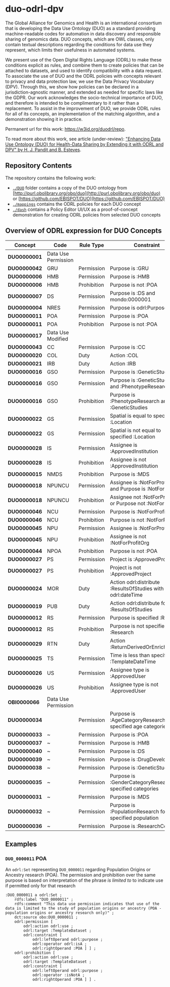 # duo-odrl-dpv

The Global Alliance for Genomics and Health is an international consortium that is developing the Data Use Ontology (DUO) as a standard providing machine-readable codes for automation in data discovery and responsible sharing of genomics data. DUO concepts, which are OWL classes, only contain textual descriptions regarding the conditions for data use they represent, which limits their usefulness in automated systems.

We present use of the Open Digital Rights Language (ODRL) to make these conditions explicit as rules, and combine them to create policies that can be attached to datasets, and used to identify compatibility with a data request.
To associate the use of DUO and the ODRL policies with concepts relevant to privacy and data protection law, we use the Data Privacy Vocabulary (DPV). Through this, we show how policies can be declared in a jurisdiction-agnostic manner, and extended as needed for specific laws like the GDPR. Our work acknowledges the socio-technical importance of DUO, and therefore is intended to be complimentary to it rather than a replacement. To assist in the improvement of DUO, we provide ODRL rules for all of its concepts, an implementation of the matching algorithm, and a demonstration showing it in practice. 

Permanent url for this work: https://w3id.org/duodrl/repo.

To read more about this work, see article (under-review): ["Enhancing Data Use Ontology (DUO) for Health-Data Sharing by Extending it with ODRL and DPV" by H. J. Pandit and B. Esteves](http://www.semantic-web-journal.net/content/enhancing-data-use-ontology-duo-health-data-sharing-extending-it-odrl-and-dpv).

## Repository Contents

The repository contains the following work:

- [`./DUO`](./DUO) folder contains a copy of the DUO ontology from [http://purl.obolibrary.org/obo/duo](http://purl.obolibrary.org/obo/duo) or [https://github.com/EBISPOT/DUO](https://github.com/EBISPOT/DUO)
- [`./mappings`](./mappings) contains the ODRL policies for each DUO concept
- [`./dash`](./dash) contains a Policy Editor UI/UX as a proof-of-concept demonstration for creating ODRL policies from selected DUO concepts

## Overview of ODRL expression for DUO Concepts

| **Concept**    | **Code**            | **Rule Type** | **Constraint**                                               | **Placeholder**      |
|----------------|---------------------|---------------|--------------------------------------------------------------|----------------------|
| **DUO0000001** | Data Use Permission |
| **DUO0000042** | GRU                 | Permission    | Purpose is :GRU                                              | ~                    |
| **DUO0000006** | HMB                 | Permission    | Purpose is :HMB                                              | ~                    |
| **DUO0000006** | HMB                 | Prohibition   | Purpose is not :POA                                          | ~                    |
| **DUO0000007** | DS                  | Permission    | Purpose is :DS and mondo:0000001                             | :TemplateDisease     |
| **DUO0000004** | NRES                | Permission    | Purpose is odrl:Purpose                                      | ~                    |
| **DUO0000011** | POA                 | Permission    | Purpose is :POA                                              | ~                    |
| **DUO0000011** | POA                 | Prohibition   | Purpose is not :POA                                          | ~                    |
| **DUO0000017** | Data Use Modified   |
| **DUO0000043** | CC                  | Permission    | Purpose is :CC                                               | ~                    |
| **DUO0000020** | COL                 | Duty          | Action :COL                                                  | ~                    |
| **DUO0000021** | IRB                 | Duty          | Action :IRB                                                  | ~                    |
| **DUO0000016** | GSO                 | Permission    | Purpose is :GeneticStudies                                   | ~                    |
| **DUO0000016** | GSO                 | Permission    | Purpose is :GeneticStudies and :PhenotypeResearch            | ~                    |
| **DUO0000016** | GSO                 | Prohibition   | Purpose is :PhenotypeResearch and not :GeneticStudies        | ~                    |
| **DUO0000022** | GS                  | Permission    | Spatial is equal to specified :Location                      | :TemplateLocation    |
| **DUO0000022** | GS                  | Permission    | Spatial is not equal to specified :Location                  | :TemplateLocation    |
| **DUO0000028** | IS                  | Permission    | Assignee is :ApprovedInstitution                             | :TemplateInstitution |
| **DUO0000028** | IS                  | Prohibition   | Assignee is not :ApprovedInstitution                         | :TemplateInstitution |
| **DUO0000015** | NMDS                | Prohibition   | Purpose is :MDS                                              | ~                    |
| **DUO0000018** | NPUNCU              | Permission    | Assignee is :NotForProfitOrg and Purpose is :NotForProfit    | ~                    |
| **DUO0000018** | NPUNCU              | Prohibition   | Assignee not :NotForProfitOrg or Purpose not :NotForProfit   | ~                    |
| **DUO0000046** | NCU                 | Permission    | Purpose is :NotForProfit                                     | ~                    |
| **DUO0000046** | NCU                 | Prohibition   | Purpose is not :NotForProfit                                 | ~                    |
| **DUO0000045** | NPU                 | Permission    | Assignee is :NotForProfitOrg                                 | ~                    |
| **DUO0000045** | NPU                 | Prohibition   | Assignee is not :NotForProfitOrg                             | ~                    |
| **DUO0000044** | NPOA                | Prohibition   | Purpose is not :POA                                          | ~                    |
| **DUO0000027** | PS                  | Permission    | Project is :ApprovedProject                                  | :TemplateProject     |
| **DUO0000027** | PS                  | Prohibition   | Project is not :ApprovedProject                              | :TemplateProject     |
| **DUO0000024** | MOR                 | Duty          | Action odrl:distribute :ResultsOfStudies with odrl:dateTime  | :TemplateDateTime    |
| **DUO0000019** | PUB                 | Duty          | Action odrl:distribute for :ResultsOfStudies                 | ~                    |
| **DUO0000012** | RS                  | Permission    | Purpose is specified :Research                               | :TemplateResearch    |
| **DUO0000012** | RS                  | Prohibition   | Purpose is not specified :Research                           | :TemplateResearch    |
| **DUO0000029** | RTN                 | Duty          | Action :ReturnDerivedOrEnrichedData                          | ~                    |
| **DUO0000025** | TS                  | Permission    | Time is less than specified :TemplateDateTime                | :TemplateDateTime    |
| **DUO0000026** | US                  | Permission    | Assignee type is :ApprovedUser                               | :TemplateUser        |
| **DUO0000026** | US                  | Prohibition   | Assignee type is not :ApprovedUser                           | :TemplateUser        |
| **OBI0000066** | Data Use Permission |
| **DUO0000034** |                     | Permission    | Purpose is :AgeCategoryResearch for specified age categories | :TemplateAgeCategory |
| **DUO0000033** | ~                   | Permission    | Purpose is :POA                                              |                      |
| **DUO0000037** | ~                   | Permission    | Purpose is :HMB                                              |                      |
| **DUO0000040** | ~                   | Permission    | Purpose is :DS                                               |                      |
| **DUO0000039** | ~                   | Permission    | Purpose is :DrugDevelopment                                  |                      |
| **DUO0000038** | ~                   | Permission    | Purpose is :GeneticStudies                                   |                      |
| **DUO0000035** | ~                   | Permission    | Purpose is :GenderCategoryResearch for specified categories  | :TemplateGender      |
| **DUO0000031** | ~                   | Permission    | Purpose is :MDS                                              |                      |
| **DUO0000032** | ~                   | Permission    | Purpose is :PopulationResearch for specified population      | :TemplatePopulation  |
| **DUO0000036** | ~                   | Permission    | Purpose is :ResearchControl                                  |                      |

## Examples

### `DUO_0000011` POA

An `odrl:Set` representing `DUO_0000011` regarding Population Origins or Ancestry research (POA). The permission and prohibition over the same purpose is based on interpretation of the phrase _is limited to_ to indicate use if permitted only for that research

```turtle
:DUO_0000011 a odrl:Set ;
    rdfs:label "DUO_0000011" ;
    rdfs:comment "This data use permission indicates that use of the data is limited to the study of population origins or ancestry (POA - population origins or ancestry research only)" ;
    dct:source obo:DUO_0000011 ;
    odrl:permission [
        odrl:action odrl:use ;
        odrl:target :TemplateDataset ;
        odrl:constraint [
            odrl:leftOperand odrl:purpose ;
            odrl:operator odrl:isA ;
            odrl:rightOperand :POA ] ] ;
    odrl:prohibition [
        odrl:action odrl:use ;
        odrl:target :TemplateDataset ;
        odrl:constraint [
            odrl:leftOperand odrl:purpose ;
            odrl:operator :isNotA ;
            odrl:rightOperand :POA ] ] .
```